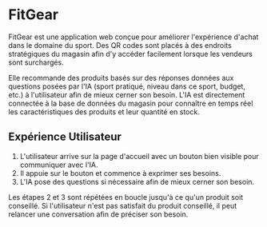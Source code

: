 # FitGear

FitGear est une application web conçue pour améliorer l'expérience d'achat dans le domaine du sport. Des QR codes sont placés à des endroits stratégiques du magasin afin d'y accéder facilement lorsque les vendeurs sont surchargés.

Elle recommande des produits basés sur des réponses données aux questions posées par l'IA (sport pratiqué, niveau dans ce sport, budget, etc.) à l'utilisateur afin de mieux cerner son besoin. L'IA est directement connectée à la base de données du magasin pour connaître en temps réel les caractéristiques des produits et leur quantité en stock.

## Expérience Utilisateur
1. L'utilisateur arrive sur la page d'accueil avec un bouton bien visible pour communiquer avec l'IA.
2. Il appuie sur le bouton et commence à exprimer ses besoins.
3. L'IA pose des questions si nécessaire afin de mieux cerner son besoin.

Les étapes 2 et 3 sont répétées en boucle jusqu'à ce qu'un produit soit conseillé. Si l'utilisateur n'est pas satisfait du produit conseillé, il peut relancer une conversation afin de préciser son besoin.
